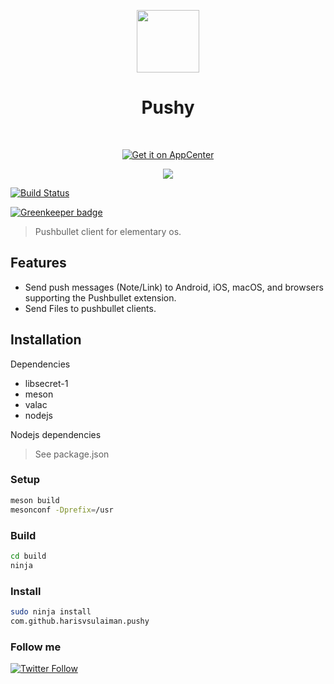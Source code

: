 <p align="center">
    <img 
    src="https://raw.githubusercontent.com/harisvsulaiman/pushy/master/data/com.github.harisvsulaiman.pushy.svg?sanitize=true" height="100px" width="100px"/>
    <h1 id="title" align="center">Pushy</h1>
</br>
<p align="center">
    <a href="https://appcenter.elementary.io/com.github.harisvsulaiman.pushy">
        <img src="https://appcenter.elementary.io/badge.svg" alt="Get it on AppCenter">
    </a>
</p>
<p align="center">
    <img 
    src="https://raw.githubusercontent.com/harisvsulaiman/pushy/master/data/screenshots/screenshot-1.png" />
</p>

[![Build Status](https://travis-ci.org/harisvsulaiman/pushy.svg?branch=master)](https://travis-ci.org/harisvsulaiman/pushy)

[![Greenkeeper badge](https://badges.greenkeeper.io/harisvsulaiman/pushy.svg)](https://greenkeeper.io/)

> Pushbullet client for elementary os.

## Features

* Send push messages (Note/Link) to Android, iOS, macOS, and browsers supporting the Pushbullet extension.
* Send Files to pushbullet clients.

## Installation

Dependencies
* libsecret-1
* meson
* valac
* nodejs

Nodejs dependencies
> See package.json 


### Setup

```bash
meson build
mesonconf -Dprefix=/usr
```

### Build

```bash
cd build
ninja
```
### Install

```bash
sudo ninja install
com.github.harisvsulaiman.pushy
```

### Follow me
[![Twitter Follow](https://img.shields.io/twitter/follow/espadrine.svg?style=social&label=Follow&style=plastic)](https://twitter.com/harisvsulaiman)
